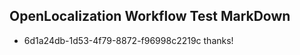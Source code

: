 ## OpenLocalization Workflow Test MarkDown
* 6d1a24db-1d53-4f79-8872-f96998c2219c thanks!

<!--HONumber=Jul16_HO4-->


